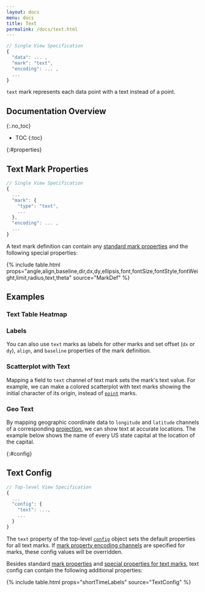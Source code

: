 ```yaml
---
layout: docs
menu: docs
title: Text
permalink: /docs/text.html
---
```


```js
// Single View Specification
{
  "data": ... ,
  "mark": "text",
  "encoding": ... ,
  ...
}
```

`text` mark represents each data point with a text instead of a point.

<!-- prettier-ignore-start -->

## Documentation Overview

{:.no_toc}

- TOC {:toc}
  <!-- prettier-ignore-end -->

{:#properties}

## Text Mark Properties

```js
// Single View Specification
{
  ...
  "mark": {
    "type": "text",
    ...
  },
  "encoding": ... ,
  ...
}
```

A text mark definition can contain any [standard mark properties](mark.html#mark-def) and the following special properties:

{% include table.html props="angle,align,baseline,dir,dx,dy,ellipsis,font,fontSize,fontStyle,fontWeight,limit,radius,text,theta" source="MarkDef" %}

## Examples

### Text Table Heatmap

<span class="vl-example" data-name="layer_text_heatmap"></span>

### Labels

You can also use `text` marks as labels for other marks and set offset (`dx` or `dy`), `align`, and `baseline` properties of the mark definition.

<span class="vl-example" data-name="layer_bar_labels"></span>

### Scatterplot with Text

Mapping a field to `text` channel of text mark sets the mark's text value. For example, we can make a colored scatterplot with text marks showing the initial character of its origin, instead of [`point`](point.html#color) marks.

<span class="vl-example" data-name="text_scatterplot_colored"></span>

### Geo Text

By mapping geographic coordinate data to `longitude` and `latitude` channels of a corresponding [projection](projection.html), we can show text at accurate locations. The example below shows the name of every US state capital at the location of the capital.

<span class="vl-example" data-name="geo_text"></span>

{:#config}

## Text Config

```js
// Top-level View Specification
{
  ...
  "config": {
    "text": ...,
    ...
  }
}
```

The `text` property of the top-level [`config`](config.html) object sets the default properties for all text marks. If [mark property encoding channels](encoding.html#mark-prop) are specified for marks, these config values will be overridden.

Besides standard [mark properties](mark.html#config) and [special properties for text marks](#properties), text config can contain the following additional properties:

{% include table.html props="shortTimeLabels" source="TextConfig" %}
